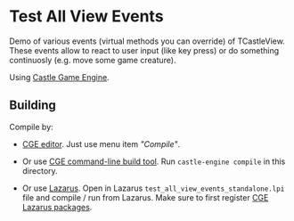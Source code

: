 # Test All View Events

Demo of various events (virtual methods you can override) of TCastleView.
These events allow to react to user input (like key press)
or do something continuosly (e.g. move some game creature).

Using [Castle Game Engine](https://castle-engine.io/).

## Building

Compile by:

- [CGE editor](https://castle-engine.io/manual_editor.php). Just use menu item _"Compile"_.

- Or use [CGE command-line build tool](https://castle-engine.io/build_tool). Run `castle-engine compile` in this directory.

- Or use [Lazarus](https://www.lazarus-ide.org/). Open in Lazarus `test_all_view_events_standalone.lpi` file and compile / run from Lazarus. Make sure to first register [CGE Lazarus packages](https://castle-engine.io/lazarus).
